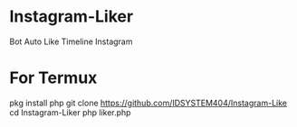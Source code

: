 # Instagram-Liker
Bot Auto Like Timeline Instagram

# For Termux
pkg install php
git clone https://github.com/IDSYSTEM404/Instagram-Like
cd Instagram-Liker
php liker.php
